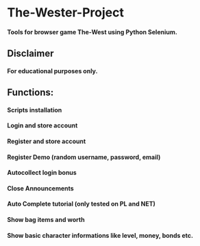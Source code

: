# The-Wester-Project
#### Tools for browser game The-West using Python Selenium.

## Disclaimer 
#### For educational purposes only.

## Functions:
#### Scripts installation
#### Login and store account
#### Register and store account
#### Register Demo (random username, password, email)
#### Autocollect login bonus
#### Close Announcements
#### Auto Complete tutorial (only tested on PL and NET)
#### Show bag items and worth 
#### Show basic character informations like level, money, bonds etc.
